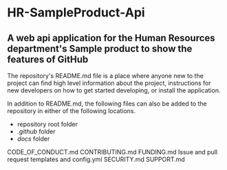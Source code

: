 # HR-SampleProduct-Api
A web api application for the Human Resources department's Sample product to show the features of GitHub
---
The repository's README.md file is a place where anyone new to the project can find high level information about the project, instructions for new developers on how to get started developing, or install the application.

In addition to README.md, the following files can also be added to the repository in either of the following locations.
* repository root folder
* _.github_ folder
* _docs_ folder

CODE_OF_CONDUCT.md
CONTRIBUTING.md
FUNDING.md
Issue and pull request templates and config.yml
SECURITY.md
SUPPORT.md
